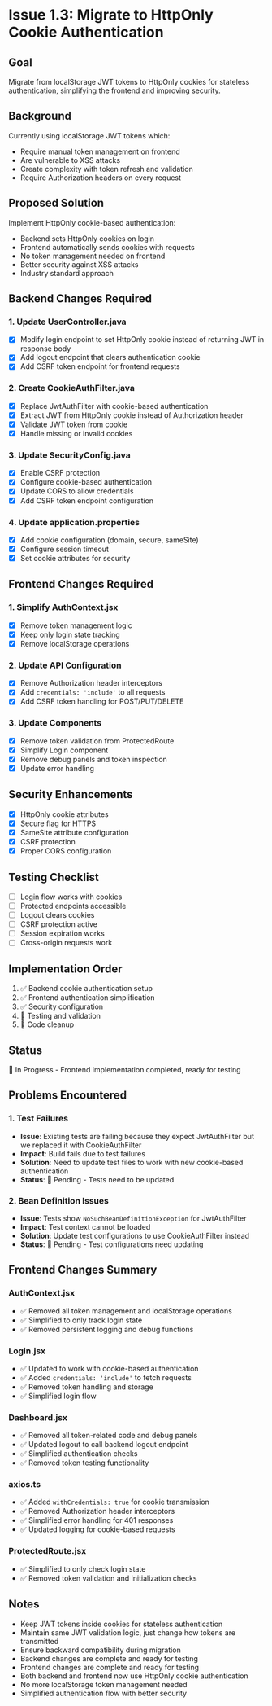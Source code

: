 # Issue 1.3: Migrate to HttpOnly Cookie Authentication

## Goal
Migrate from localStorage JWT tokens to HttpOnly cookies for stateless authentication, simplifying the frontend and improving security.

## Background
Currently using localStorage JWT tokens which:
- Require manual token management on frontend
- Are vulnerable to XSS attacks
- Create complexity with token refresh and validation
- Require Authorization headers on every request

## Proposed Solution
Implement HttpOnly cookie-based authentication:
- Backend sets HttpOnly cookies on login
- Frontend automatically sends cookies with requests
- No token management needed on frontend
- Better security against XSS attacks
- Industry standard approach

## Backend Changes Required

### 1. Update UserController.java
- [x] Modify login endpoint to set HttpOnly cookie instead of returning JWT in response body
- [x] Add logout endpoint that clears authentication cookie
- [x] Add CSRF token endpoint for frontend requests

### 2. Create CookieAuthFilter.java
- [x] Replace JwtAuthFilter with cookie-based authentication
- [x] Extract JWT from HttpOnly cookie instead of Authorization header
- [x] Validate JWT token from cookie
- [x] Handle missing or invalid cookies

### 3. Update SecurityConfig.java
- [x] Enable CSRF protection
- [x] Configure cookie-based authentication
- [x] Update CORS to allow credentials
- [x] Add CSRF token endpoint configuration

### 4. Update application.properties
- [x] Add cookie configuration (domain, secure, sameSite)
- [x] Configure session timeout
- [x] Set cookie attributes for security

## Frontend Changes Required

### 1. Simplify AuthContext.jsx
- [x] Remove token management logic
- [x] Keep only login state tracking
- [x] Remove localStorage operations

### 2. Update API Configuration
- [x] Remove Authorization header interceptors
- [x] Add `credentials: 'include'` to all requests
- [x] Add CSRF token handling for POST/PUT/DELETE

### 3. Update Components
- [x] Remove token validation from ProtectedRoute
- [x] Simplify Login component
- [x] Remove debug panels and token inspection
- [x] Update error handling

## Security Enhancements
- [x] HttpOnly cookie attributes
- [x] Secure flag for HTTPS
- [x] SameSite attribute configuration
- [x] CSRF protection
- [x] Proper CORS configuration

## Testing Checklist
- [ ] Login flow works with cookies
- [ ] Protected endpoints accessible
- [ ] Logout clears cookies
- [ ] CSRF protection active
- [ ] Session expiration works
- [ ] Cross-origin requests work

## Implementation Order
1. ✅ Backend cookie authentication setup
2. ✅ Frontend authentication simplification
3. ✅ Security configuration
4. 🔄 Testing and validation
5. 🔄 Code cleanup

## Status
🔄 In Progress - Frontend implementation completed, ready for testing

## Problems Encountered

### 1. Test Failures
- **Issue**: Existing tests are failing because they expect JwtAuthFilter but we replaced it with CookieAuthFilter
- **Impact**: Build fails due to test failures
- **Solution**: Need to update test files to work with new cookie-based authentication
- **Status**: 🔄 Pending - Tests need to be updated

### 2. Bean Definition Issues
- **Issue**: Tests show `NoSuchBeanDefinitionException` for JwtAuthFilter
- **Impact**: Test context cannot be loaded
- **Solution**: Update test configurations to use CookieAuthFilter instead
- **Status**: 🔄 Pending - Test configurations need updating

## Frontend Changes Summary

### AuthContext.jsx
- ✅ Removed all token management and localStorage operations
- ✅ Simplified to only track login state
- ✅ Removed persistent logging and debug functions

### Login.jsx
- ✅ Updated to work with cookie-based authentication
- ✅ Added `credentials: 'include'` to fetch requests
- ✅ Removed token handling and storage
- ✅ Simplified login flow

### Dashboard.jsx
- ✅ Removed all token-related code and debug panels
- ✅ Updated logout to call backend logout endpoint
- ✅ Simplified authentication checks
- ✅ Removed token testing functionality

### axios.ts
- ✅ Added `withCredentials: true` for cookie transmission
- ✅ Removed Authorization header interceptors
- ✅ Simplified error handling for 401 responses
- ✅ Updated logging for cookie-based requests

### ProtectedRoute.jsx
- ✅ Simplified to only check login state
- ✅ Removed token validation and initialization checks

## Notes
- Keep JWT tokens inside cookies for stateless authentication
- Maintain same JWT validation logic, just change how tokens are transmitted
- Ensure backward compatibility during migration
- Backend changes are complete and ready for testing
- Frontend changes are complete and ready for testing
- Both backend and frontend now use HttpOnly cookie authentication
- No more localStorage token management needed
- Simplified authentication flow with better security 